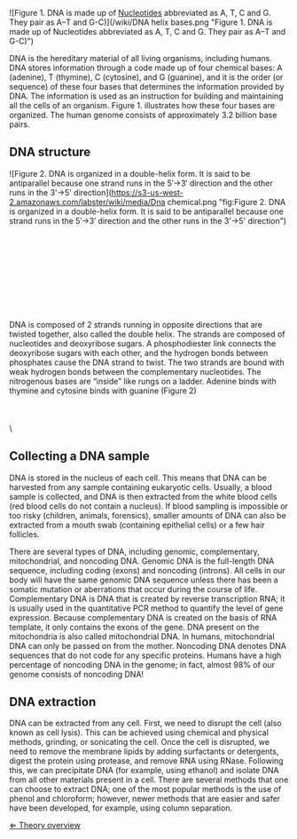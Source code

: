 ![Figure 1. DNA is made up of [Nucleotides](https://s3-us-west-2.amazonaws.com/labster/wiki/media/Nucleotides "wikilink") abbreviated as A, T, C and G. They pair as A–T and G-C)](/wiki/DNA helix bases.png "Figure 1. DNA is made up of Nucleotides abbreviated as A, T, C and G. They pair as A–T and G-C)")

DNA is the hereditary material of all living organisms, including
humans. DNA stores information through a code made up of four chemical
bases: A (adenine), T (thymine), C (cytosine), and G (guanine), and it
is the order (or sequence) of these four bases that determines the
information provided by DNA. The information is used as an instruction
for building and maintaining all the cells of an organism. Figure 1.
illustrates how these four bases are organized. The human genome
consists of approximately 3.2 billion base pairs.

DNA structure
-------------

![Figure 2. DNA is organized in a double-helix form. It is said to be antiparallel because one strand runs in the 5′→3′ direction and the other runs in the 3'→5' direction](https://s3-us-west-2.amazonaws.com/labster/wiki/media/Dna chemical.png "fig:Figure 2. DNA is organized in a double-helix form. It is said to be antiparallel because one strand runs in the 5′→3′ direction and the other runs in the 3'→5' direction")\
\
\
\
\
\
\
\
\
\
\
DNA is composed of 2 strands running in opposite directions that are
twisted together, also called the double helix. The strands are composed
of nucleotides and deoxyribose sugars. A phosphodiester link connects
the deoxyribose sugars with each other, and the hydrogen bonds between
phosphates cause the DNA strand to twist. The two strands are bound with
weak hydrogen bonds between the complementary nucleotides. The
nitrogenous bases are “inside” like rungs on a ladder. Adenine binds
with thymine and cytosine binds with guanine (Figure 2)\
\
\
\
\

Collecting a DNA sample
-----------------------

DNA is stored in the nucleus of each cell. This means that DNA can be
harvested from any sample containing eukaryotic cells. Usually, a blood
sample is collected, and DNA is then extracted from the white blood
cells (red blood cells do not contain a nucleus). If blood sampling is
impossible or too risky (children, animals, forensics), smaller amounts
of DNA can also be extracted from a mouth swab (containing epithelial
cells) or a few hair follicles.

There are several types of DNA, including genomic, complementary,
mitochondrial, and noncoding DNA. Genomic DNA is the full-length DNA
sequence, including coding (exons) and noncoding (introns). All cells in
our body will have the same genomic DNA sequence unless there has been a
somatic mutation or aberrations that occur during the course of life.
Complementary DNA is DNA that is created by reverse transcription RNA;
it is usually used in the quantitative PCR method to quantify the level
of gene expression. Because complementary DNA is created on the basis of
RNA template, it only contains the exons of the gene. DNA present on the
mitochondria is also called mitochondrial DNA. In humans, mitochondrial
DNA can only be passed on from the mother. Noncoding DNA denotes DNA
sequences that do not code for any specific proteins. Humans have a high
percentage of noncoding DNA in the genome; in fact, almost 98% of our
genome consists of noncoding DNA!

DNA extraction
--------------

DNA can be extracted from any cell. First, we need to disrupt the cell
(also known as cell lysis). This can be achieved using chemical and
physical methods, grinding, or sonicating the cell. Once the cell is
disrupted, we need to remove the membrane lipids by adding surfactants
or detergents, digest the protein using protease, and remove RNA using
RNase. Following this, we can precipitate DNA (for example, using
ethanol) and isolate DNA from all other materials present in a cell.
There are several methods that one can choose to extract DNA; one of the
most popular methods is the use of phenol and chloroform; however, newer
methods that are easier and safer have been developed, for example,
using column separation.

[⇐ Theory overview](/wiki/Medical_Genetics_case "wikilink")

